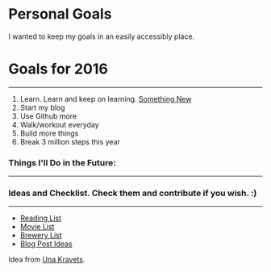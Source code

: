 Personal Goals
==============

I wanted to keep my goals in an easily accessibly place.


# Goals for 2016
---
1. Learn. Learn and keep on learning. [Something New](https://github.com/nick-novak/Goals-n-such/blob/master/something-new/something-new.md)
2. Start my blog
3. Use Github more
4. Walk/workout everyday
5. Build more things
6. Break 3 million steps this year


### Things I'll Do in the Future:
---


### Ideas and Checklist. Check them and contribute if you wish. :)
---
- [Reading List](https://github.com/nick-novak/Goals-n-such/blob/master/checklists-and-ideas/book-checklist.md)
- [Movie List](https://github.com/nick-novak/Goals-n-such/blob/master/checklists-and-ideas/movies-checklist.md)
- [Brewery List](https://github.com/nick-novak/Goals-n-such/blob/master/checklists-and-ideas/brewery-checklist.md)
- [Blog Post Ideas](https://github.com/nick-novak/Goals-n-such/blob/master/checklists-and-ideas/blog-ideas.md)

Idea from [Una Kravets](https://github.com/una).